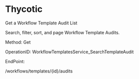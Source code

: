 #     Thycotic


Get a Workflow Template Audit List

Search, filter, sort, and page Workflow Template Audits.

Method: Get

OperationID: WorkflowTemplatesService_SearchTemplateAudit

EndPoint:

/workflows/templates/{id}/audits
